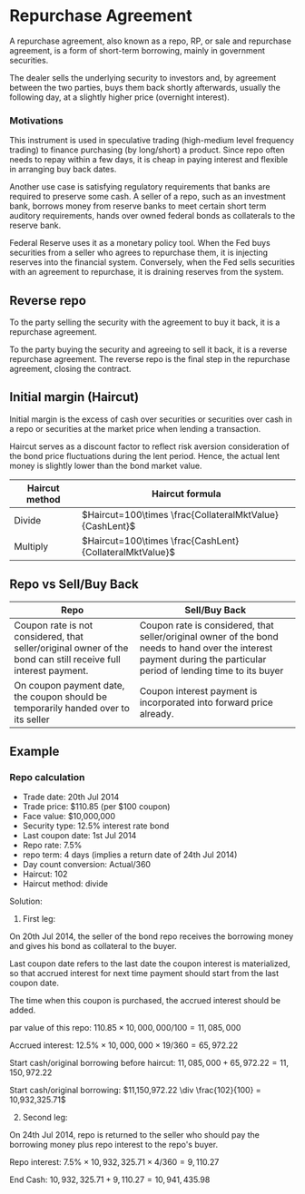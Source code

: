 # Repurchase Agreement

A repurchase agreement, also known as a repo, RP, or sale and repurchase agreement, is a form of short-term borrowing, mainly in government securities.

The dealer sells the underlying security to investors and, by agreement between the two parties, buys them back shortly afterwards, usually the following day, at a slightly higher price (overnight interest).

### Motivations

This instrument is used in speculative trading (high-medium level frequency trading) to finance purchasing (by long/short) a product. Since repo often needs to repay within a few days, it is cheap in paying interest and flexible in arranging buy back dates.

Another use case is satisfying regulatory requirements that banks are required to preserve some cash. A seller of a repo, such as an investment bank, borrows money from reserve banks to meet certain short term auditory requirements, hands over owned federal bonds as collaterals to the reserve bank.

Federal Reserve uses it as a monetary policy tool. When the Fed buys securities from a seller who agrees to repurchase them, it is injecting reserves into the financial system. Conversely, when the Fed sells securities with an agreement to repurchase, it is draining reserves from the system. 

## Reverse repo

To the party selling the security with the agreement to buy it back, it is a repurchase agreement. 

To the party buying the security and agreeing to sell it back, it is a reverse repurchase agreement. The reverse repo is the final step in the repurchase agreement, closing the contract.

## Initial margin (Haircut)

Initial margin is the excess of cash over securities or securities over cash in a repo or securities at the market price when lending a transaction.

Haircut serves as a discount factor to reflect risk aversion consideration of the bond price fluctuations during the lent period. Hence, the actual lent money is slightly lower than the bond market value.

|Haircut method|Haircut formula|
|-|-|
|Divide|$Haircut=100\times \frac{CollateralMktValue}{CashLent}$|
|Multiply|$Haircut=100\times \frac{CashLent}{CollateralMktValue}$|

## Repo vs Sell/Buy Back

|Repo|Sell/Buy Back|
|-|-|
|Coupon rate is not considered, that seller/original owner of the bond can still receive full interest payment.|Coupon rate is considered, that seller/original owner of the bond needs to hand over the interest payment during the particular period of lending time to its buyer|
|On coupon payment date, the coupon should be temporarily handed over to its seller|Coupon interest payment is incorporated into forward price already.|

## Example

### Repo calculation

* Trade date: 20th Jul 2014
* Trade price: $110.85 (per $100 coupon)
* Face value: $10,000,000
* Security type: 12.5% interest rate bond
* Last coupon date: 1st Jul 2014
* Repo rate: 7.5%
* repo term: 4 days (implies a return date of 24th Jul 2014)
* Day count conversion: Actual/360
* Haircut: 102
* Haircut method: divide

Solution:
1. First leg:

On 20th Jul 2014, the seller of the bond repo receives the borrowing money and gives his bond as collateral to the buyer.

Last coupon date refers to the last date the coupon interest is materialized, so that accrued interest for next time payment should start from the last coupon date. 

The time when this coupon is purchased, the accrued interest should be added.

par value of this repo: 
$110.85 \times 10,000,000/100 = 11,085,000$

Accrued interest: $12.5\% \times 10,000,000 \times 19/360 = 65,972.22$

Start cash/original borrowing before haircut: $11,085,000+65,972.22=11,150,972.22$

Start cash/original borrowing: $11,150,972.22 \div \frac{102}{100} = 10,932,325.71$

2. Second leg:

On 24th Jul 2014, repo is returned to the seller who should pay the borrowing money plus repo interest to the repo's buyer.

Repo interest: $7.5\% \times 10,932,325.71 \times 4/360 = 9,110.27$

End Cash: $10,932,325.71 + 9,110.27 = 10,941,435.98$
